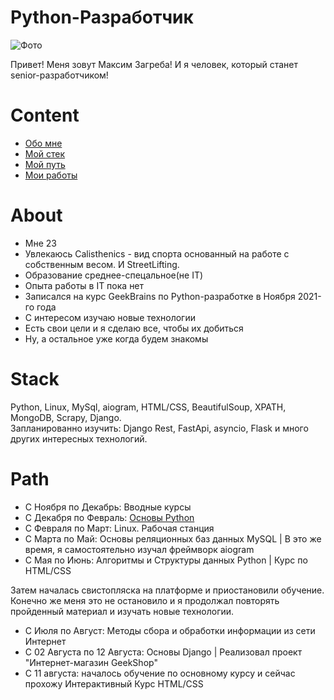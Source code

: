 # Python-Разработчик
<p> <img src="https://media-exp1.licdn.com/dms/image/C4D03AQEi9PONVsZqlg/profile-displayphoto-shrink_800_800/0/1660300538411?e=1665619200&v=beta&t=VfOQPL3Oh1bjx-Ya0CDjsTwijKms_ICBIlS3-Jw-h-k" alt="Фото"></p>
<p>Привет! Меня зовут Максим Загреба!
И я человек, который станет senior-разработчиком!</p>

# Content

- [Обо мне](#About)
- [Мой стек](#Stack)
- [Мой путь](#Path)
- [Мои работы]()


# About 

- Мне 23
- Увлекаюсь Calisthenics - вид спорта основанный на работе с собственным весом. И StreetLifting.
- Образование среднее-спецальное(не IT)
- Опыта работы в IT пока нет
- Записался на курс GeekBrains по Python-разработке в Ноября 2021-го года
- С интересом изучаю новые технологии
- Есть свои цели и я сделаю все, чтобы их добиться
- Ну, а остальное уже когда будем знакомы


# Stack

Python, Linux, MySql, aiogram, HTML/CSS, BeautifulSoup, XPATH, MongoDB, Scrapy, Django.<br>
Запланированно изучить: Django Rest, FastApi, asyncio, Flask и много других интересных технологий.

# Path

- C Ноября по Декабрь: Вводные курсы
- C Декабря по Февраль: <a href="">Основы Python</a>
- C Февраля по Март: Linux. Рабочая станция
- С Марта по Май: Основы реляционных баз данных MySQL | В это же время, я самостоятельно изучал фреймворк aiogram
- С Мая по Июнь: Алгоритмы и Структуры данных Python | Курс по HTML/CSS
<p>Затем началась свистопляска на платформе и приостановили обучение.
Конечно же меня это не остановило и я продолжал повторять пройденный материал и изучать новые технологии.</p>

- С Июля по Август: Методы сбора и обработки информации из сети Интернет
- С 02 Августа по 12 Августа: Основы Django | Реализовал проект "Интернет-магазин GeekShop"
- С 11 августа: началось обучение по основному курсу и сейчас прохожу Интерактивный Курс HTML/CSS


